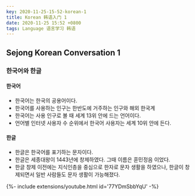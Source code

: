 ```yaml
---
key: 2020-11-25-15-52-korean-1
title: Korean 韩语入门 1
date: 2020-11-25 15:52 +0800
tags: Language 语言学习 韩语
---
```


## Sejong Korean Conversation 1

### 한국어와 한글

#### 한국어

- 한국어는 한국의 공용어이다.
- 한국어를 사용하는 인구는 한반도에 거주하는 인구와 해외 한국계
- 한국어는 사용 인구로 볼 때 세계 13위 안에 드는 언어이다.
- 언어별 인터넷 사용자 수 순위에서 한국어 사용자는 세계 10위 안에 든다.

#### 한글

- 한글은 한국어를 표기하는 문자이다.
- 한글은 세종대왕이 1443년에 창제하였다. 그때 이름은 훈민정음 이었다.
- 한글 창제 이전에는 지식인층을 중심으로 한자로 문자 생활을 하였으나, 한글이 창제되면서 일반 사람들도 문자 생활이 가능해졌다.

<div>{%- include extensions/youtube.html id='77YDmSbbYqU' -%}</div>

<!--more-->
